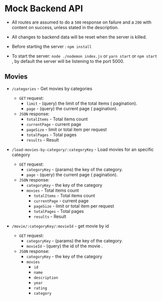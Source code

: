 # Mock Backend API
- All routes are assumed to do a `500` response on failure and a `200` with content on success, unless stated in the description.
- All changes to backend data will be reset when the server is killed.

- Before starting the server : `npm install`
- To start the server: `node ./nodemon index.js` or  `yarn start` or  `npm start` , by default the server will be listening to the port 5000.


## Movies 
- `/categories` - Get movies by categories
  - `GET` request:
    - `limit` - (query) the limit of the total items ( pagination).
    - `page` - (query) the current page ( pagination).
  - `JSON` response:
    - `totalItems` - Total items count
    - `currentPage` - current page 
    - `pageSize` - limit or total item per request
    - `totalPages` - Total pages 
    - `results` - Result  

- `/load-movies-by-category/:categoryKey` - Load movies for an specific category
  - `GET` request:
    - `categoryKey` - (params) the key of the category.
    - `page` - (query) the current page ( pagination).
  - `JSON` response:
    - `categoryKey` - the key of the category
    - `movies` - Total items count
       - `totalItems` - Total items count
       - `currentPage` - current page 
       - `pageSize` - limit or total item per request
       - `totalPages` - Total pages 
       - `results` - Result  
  
- `/movie/:categoryKey/:movieId` - get movie by id
  - `GET` request:
    - `categoryKey` - (params) the key of the category.
    - `movieId` - (query) the id of the movie .
  - `JSON` response:
    - `categoryKey` - the key of the category
    - `movies`  
       - `id` 
       - `name` 
       - `description` 
       - `year`  
       - `rating` 
       - `category`   
       
